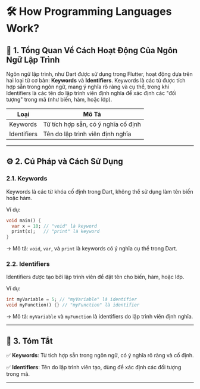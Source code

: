 # 🛠️ How Programming Languages Work?

## 📝 1. Tổng Quan Về Cách Hoạt Động Của Ngôn Ngữ Lập Trình

Ngôn ngữ lập trình, như Dart được sử dụng trong Flutter, hoạt động dựa trên hai loại từ cơ bản: **Keywords** và **Identifiers**. Keywords là các từ được tích hợp sẵn trong ngôn ngữ, mang ý nghĩa rõ ràng và cụ thể, trong khi Identifiers là các tên do lập trình viên định nghĩa để xác định các "đối tượng" trong mã (như biến, hàm, hoặc lớp).

| **Loại**          | **Mô Tả**                                  |
|-------------------|--------------------------------------------|
| Keywords          | Từ tích hợp sẵn, có ý nghĩa cố định        |
| Identifiers       | Tên do lập trình viên định nghĩa           |

---

## ⚙️ 2. Cú Pháp và Cách Sử Dụng

### 2.1. Keywords

Keywords là các từ khóa cố định trong Dart, không thể sử dụng làm tên biến hoặc hàm.

Ví dụ:
```dart
void main() {
  var x = 10; // "void" là keyword
  print(x);   // "print" là keyword
}
```

-> Mô tả: `void`, `var`, và `print` là keywords có ý nghĩa cụ thể trong Dart.

### 2.2. Identifiers

Identifiers được tạo bởi lập trình viên để đặt tên cho biến, hàm, hoặc lớp.

Ví dụ:
```dart
int myVariable = 5; // "myVariable" là identifier
void myFunction() {} // "myFunction" là identifier
```

-> Mô tả: `myVariable` và `myFunction` là identifiers do lập trình viên định nghĩa.

---

## 📌 3. Tóm Tắt

✅ **Keywords**: Từ tích hợp sẵn trong ngôn ngữ, có ý nghĩa rõ ràng và cố định.

✅ **Identifiers**: Tên do lập trình viên tạo, dùng để xác định các đối tượng trong mã.

---